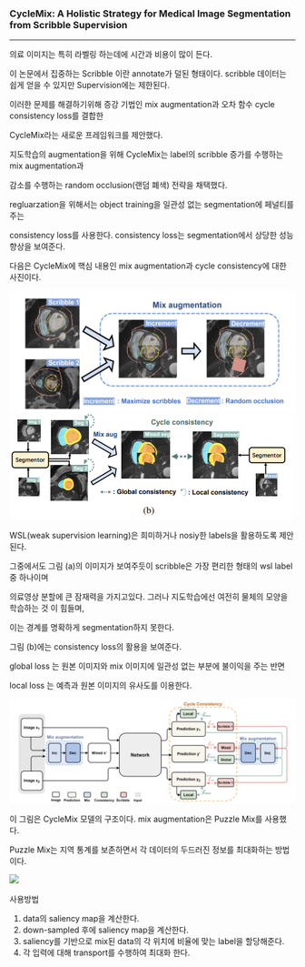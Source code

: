 
<H3>
    CycleMix: A Holistic Strategy for Medical Image Segmentation from Scribble Supervision
</h3>

<hr>


의료 이미지는 특히 라벨링 하는데에 시간과 비용이 많이 든다.

이 논문에서 집중하는 Scribble 이란 annotate가 덜된 형태이다. scribble 데이터는 쉽게 얻을 수 있지만 Supervision에는 제한된다.

이러한 문제를 해결하기위해 증강 기법인 mix augmentation과 오차 함수 cycle consistency loss를 결합한 

CycleMix라는 새로운 프레임워크를 제안했다.

지도학습의 augmentation을 위해 CycleMix는 label의 scribble 증가를 수행하는 mix augmentation과 

감소를 수행하는 random occlusion(랜덤 폐색) 전략을 채택했다.

regluarzation을 위해서는 object training을 일관성 없는 segmentation에 페널티를 주는 

consistency loss를 사용한다. consistency loss는 segmentation에서 상당한 성능향상을 보여준다.

다음은 CycleMix에 핵심 내용인 mix augmentation과 cycle consistency에 대한 사진이다.

<img src="https://github.com/2Swon/DeepLearing/blob/main/paper_review/CycleMIx/images/figure1_a.png">
<img src="https://github.com/2Swon/DeepLearing/blob/main/paper_review/CycleMIx/images/figure1_b.png">


WSL(weak supervision learning)은 희미하거나 nosiy한 labels을 활용하도록 제안된다.

그중에서도 그림 (a)의 이미지가 보여주듯이 scribble은 가장 편리한 형태의 wsl label중 하나이며

의료영상 분할에 큰 잠재력을 가지고있다. 그러나 지도학습에선 여전히 물체의 모양을 학습하는 것 이 힘들며, 

이는 경계를 명확하게 segmentation하지 못한다.

그림 (b)에는 consistency loss의 활용을 보여준다.

global loss 는 원본 이미지와 mix 이미지에 일관성 없는 부분에 불이익을 주는 반면

local loss 는 예측과 원본 이미지의 유사도를 이용한다.

<img src="https://github.com/2Swon/DeepLearing/blob/main/paper_review/CycleMIx/images/figure3.png">

이 그림은 CycleMix 모델의 구조이다. mix augmentation은 Puzzle Mix를 사용했다.

Puzzle Mix는 지역 통계를 보존하면서 각 데이터의 두드러진 정보를 최대화하는 방법이다.

<img src="https://github.com/2Swon/DeepLearing/blob/main/paper_review/CycleMIx/images/22.gif">

사용방법
1. data의 saliency map을 계산한다.
2. down-sampled 후에 saliency map을 계산한다.
3. saliency를 기반으로 mix된 data의 각 위치에 비율에 맞는 label을 할당해준다.
4. 각 입력에 대해 transport를 수행하여 최대화 한다.













